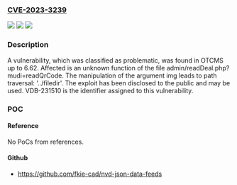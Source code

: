 ### [CVE-2023-3239](https://cve.mitre.org/cgi-bin/cvename.cgi?name=CVE-2023-3239)
![](https://img.shields.io/static/v1?label=Product&message=OTCMS&color=blue)
![](https://img.shields.io/static/v1?label=Version&message=%3D%206.0%20&color=brighgreen)
![](https://img.shields.io/static/v1?label=Vulnerability&message=CWE-24%20Path%20Traversal%3A%20'..%2Ffiledir'&color=brighgreen)

### Description

A vulnerability, which was classified as problematic, was found in OTCMS up to 6.62. Affected is an unknown function of the file admin/readDeal.php?mudi=readQrCode. The manipulation of the argument img leads to path traversal: '../filedir'. The exploit has been disclosed to the public and may be used. VDB-231510 is the identifier assigned to this vulnerability.

### POC

#### Reference
No PoCs from references.

#### Github
- https://github.com/fkie-cad/nvd-json-data-feeds

